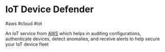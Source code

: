 # IoT Device Defender
#aws #cloud #iot 


An IoT service from [AWS](Cloud%20Computing/AWS/AWS.md) which helps in auditing configurations, authenticate devices, detect anomalies, and receive alerts to help secure your IoT device fleet